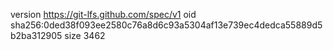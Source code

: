 version https://git-lfs.github.com/spec/v1
oid sha256:0ded38f093ee2580c76a8d6c93a5304af13e739ec4dedca55889d5b2ba312905
size 3462

